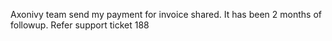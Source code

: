 Axonivy team send my payment for invoice shared. It has been 2 months of followup. Refer support ticket 188
